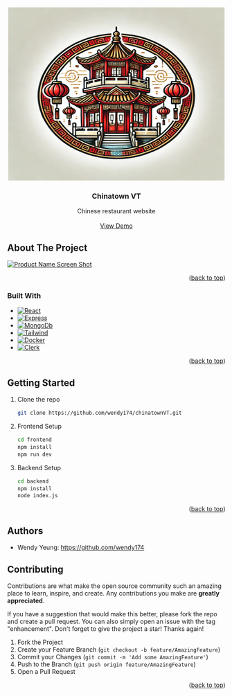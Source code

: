 <!-- Improved compatibility of back to top link: See: https://github.com/othneildrew/Best-README-Template/pull/73 -->
<a id="readme-top"></a>

<!-- PROJECT LOGO -->
<br />
<div align="center">
  <a href="https://github.com/wendy174/chinatownVT">
    <img src="frontend/src/assets/logo.webp" alt="Logo" width="500" height="400">
  </a>

<h3 align="center">Chinatown VT</h3>

  <p align="center">
    Chinese restaurant website
    <br />
    <br />
    <a href="https://github.com/wendy174/chinatownVT">View Demo</a>

  </p>
</div>


<!-- ABOUT THE PROJECT -->
## About The Project

[![Product Name Screen Shot][product-screenshot]](https://example.com)



<p align="right">(<a href="#readme-top">back to top</a>)</p>



### Built With


* [![React][React.js]][React-url]
* [![Express][Express.js]][Express-url]
* [![MongoDb][MongoDb-icon]][MongoDb-url]
* [![Tailwind][Tailwind-icon]][Tailwind-url]
* [![Docker][Docker-icon]][Docker-url]
* [![Clerk][Clerk-icon]][Clerk-url]


<p align="right">(<a href="#readme-top">back to top</a>)</p>


<!-- GETTING STARTED -->
## Getting Started
1. Clone the repo
   ```sh
   git clone https://github.com/wendy174/chinatownVT.git
   ```
2. Frontend Setup
   ```sh
   cd frontend
   npm install
   npm run dev
   ```
3. Backend Setup
    ```sh
   cd backend
   npm install
   node index.js
   ```

<p align="right">(<a href="#readme-top">back to top</a>)</p>

## Authors 

* Wendy Yeung: https://github.com/wendy174

<!-- CONTRIBUTING -->
## Contributing

Contributions are what make the open source community such an amazing place to learn, inspire, and create. Any contributions you make are **greatly appreciated**.

If you have a suggestion that would make this better, please fork the repo and create a pull request. You can also simply open an issue with the tag "enhancement".
Don't forget to give the project a star! Thanks again!

1. Fork the Project
2. Create your Feature Branch (`git checkout -b feature/AmazingFeature`)
3. Commit your Changes (`git commit -m 'Add some AmazingFeature'`)
4. Push to the Branch (`git push origin feature/AmazingFeature`)
5. Open a Pull Request

<p align="right">(<a href="#readme-top">back to top</a>)</p>



<!-- MARKDOWN LINKS & IMAGES -->
<!-- https://www.markdownguide.org/basic-syntax/#reference-style-links -->

[forks-shield]: https://img.shields.io/github/forks/github_username/repo_name.svg?style=for-the-badge
[forks-url]: https://github.com/github_username/repo_name/network/members
[product-screenshot]: /frontend/src/assets/website_preview.png
[React.js]: https://img.shields.io/badge/React-20232A?style=for-the-badge&logo=react&logoColor=61DAFB
[React-url]: https://reactjs.org/
[Express.js]: https://img.shields.io/badge/express.js-000000?style=for-the-badge&logo=express&logoColor=white
[Express-url]: https://expressjs.com/
[MongoDb-icon]: https://img.shields.io/badge/-MongoDB-13aa52?style=for-the-badge&logo=mongodb&logoColor=white
[MongoDb-url]: https://account.mongodb.com/account/login?n=https%3A%2F%2Fcloud.mongodb.com%2Fv2%2F6734ea8d1e203d2104d43164&nextHash=%23clusters&signedOut=true
[Tailwind-icon]: https://img.shields.io/badge/Tailwind-38B2AC?style=for-the-badge&logo=tailwind-css&logoColor=white
[Tailwind-url]: https://tailwindcss.com/
[Clerk-icon]: https://img.shields.io/badge/-Clerk-6C47FF?style=flat&logo=clerk&logoColor=white
[Clerk-url]: https://clerk.com/
[Docker-icon]: https://img.shields.io/badge/docker-257bd6?style=for-the-badge&logo=docker&logoColor=white
[Docker-url]: https://www.docker.com/
